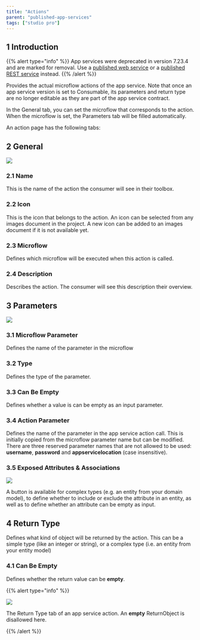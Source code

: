 ```yaml
---
title: "Actions"
parent: "published-app-services"
tags: ["studio pro"]
---
```


## 1 Introduction

{{% alert type="info" %}}
App services were deprecated in version 7.23.4 and are marked for removal. Use a [published web service](published-web-services) or a [published REST service](published-rest-services) instead.
{{% /alert %}}

Provides the actual microflow actions of the app service. Note that once an app service version is set to Consumable, its parameters and return type are no longer editable as they are part of the app service contract.

In the General tab, you can set the microflow that corresponds to the action. When the microflow is set, the Parameters tab will be filled automatically.

An action page has the following tabs:

## 2 General

![](attachments/16713720/16843926.png)

### 2.1 Name

This is the name of the action the consumer will see in their toolbox.

### 2.2 Icon

This is the icon that belongs to the action. An icon can be selected from any images document in the project. A new icon can be added to an images document if it is not available yet.

### 2.3 Microflow

Defines which microflow will be executed when this action is called.

### 2.4 Description

Describes the action. The consumer will see this description their overview.

## 3 Parameters

![](attachments/16713720/16843923.png)

### 3.1 Microflow Parameter

Defines the name of the parameter in the microflow

### 3.2 Type

Defines the type of the parameter.

### 3.3 Can Be Empty

Defines whether a value is can be empty as an input parameter.

### 3.4 Action Parameter

Defines the name of the parameter in the app service action call. This is initially copied from the microflow parameter name but can be modified. There are three reserved parameter names that are not allowed to be used: **username**, **password** and **appservicelocation** (case insensitive).

### 3.5 Exposed Attributes & Associations

![](attachments/16713720/16843922.png)

A button is available for complex types (e.g. an entity from your domain model), to define whether to include or exclude the attribute in an entity, as well as to define whether an attribute can be empty as input.

## 4 Return Type

Defines what kind of object will be returned by the action. This can be a simple type (like an integer or string), or a complex type (i.e. an entity from your entity model)

### 4.1 Can Be Empty

Defines whether the return value can be **empty**.

{{% alert type="info" %}}

![](attachments/16713720/16843921.png)

The Return Type tab of an app service action. An **empty** ReturnObject is disallowed here.

{{% /alert %}}

